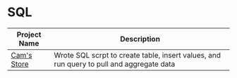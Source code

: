 # SQL

| Project Name  | Description   |
| ------------- | ------------- |
| [Cam's Store](https://github.com/Cam-Kan/SQL/blob/main/Cam's%20Store)   | Wrote SQL scrpt to create table, insert values, and run query to pull and aggregate data  | [Exploring an Aging Congress] (https://github.com/Cam-Kan/SQL/blob/main/Aging%20Congress.sql) | Wrote SQL to examine FiveThirtyEight Data on The ages of congress people|
